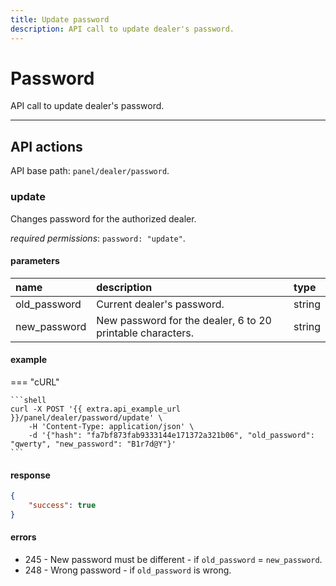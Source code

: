 ```yaml
---
title: Update password
description: API call to update dealer's password.
---
```


# Password

API call to update dealer's password.

***

## API actions

API base path: `panel/dealer/password`.

### update

Changes password for the authorized dealer. 

*required permissions*: `password: "update"`.

#### parameters

| name         | description                                                | type   |
|:-------------|:-----------------------------------------------------------|:-------|
| old_password | Current dealer's password.                                 | string |
| new_password | New password for the dealer, 6 to 20 printable characters. | string |

#### example

=== "cURL"

    ```shell
    curl -X POST '{{ extra.api_example_url }}/panel/dealer/password/update' \
        -H 'Content-Type: application/json' \
        -d '{"hash": "fa7bf873fab9333144e171372a321b06", "old_password": "qwerty", "new_password": "B1r7d@Y"}'
    ```

#### response

```json
{
    "success": true
}
```

#### errors

* 245 - New password must be different - if `old_password` = `new_password`.
* 248 - Wrong password - if `old_password` is wrong.